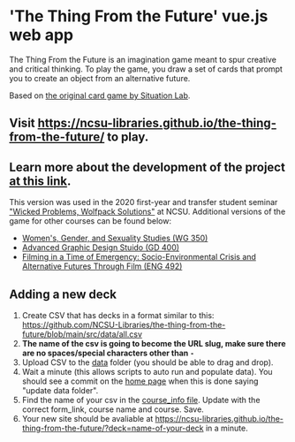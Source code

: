 # 'The Thing From the Future' vue.js web app

The Thing From the Future is an imagination game meant to spur creative and critical thinking. To play the game, you draw a set of cards that prompt you to create an object from an alternative future.

Based on [the original card game by Situation Lab](https://situationlab.org/project/the-thing-from-the-future/). 

## Visit https://ncsu-libraries.github.io/the-thing-from-the-future/ to play.

## Learn more about the development of the project [at this link](https://drive.google.com/file/d/1q4VBmOqpjpJMK5g2cAwZ-8lK5gFqxUno/view?usp=sharing). 

This version was used in the 2020 first-year and transfer student seminar ["Wicked Problems, Wolfpack Solutions"](https://wolfpacksolutions.ncsu.edu/) at NCSU. Additional versions of the game for other courses can be found below: 
* [Women's, Gender, and Sexuality Studies (WG 350)](https://ncsu-libraries.github.io/tftf-wgs350/)
* [Advanced Graphic Design Stuido (GD 400)](https://ncsu-libraries.github.io/tftf-gd400/)
* [Filming in a Time of Emergency: Socio-Environmental Crisis and Alternative Futures Through Film (ENG 492)](https://ncsu-libraries.github.io/tftf-ENG-492/)

## Adding a new deck

1. Create CSV that has decks in a format similar to this: https://github.com/NCSU-Libraries/the-thing-from-the-future/blob/main/src/data/all.csv
2. **The name of the csv is going to become the URL slug, make sure there are no spaces/special characters other than `-`** 
3. Upload CSV to the [data](https://github.com/NCSU-Libraries/the-thing-from-the-future/tree/main/src/data) folder (you should be able to drag and drop). 
4. Wait a minute (this allows scripts to auto run and populate data). You should see a commit on the [home page](https://github.com/NCSU-Libraries/the-thing-from-the-future) when this is done saying "update data folder".
5. Find the name of your csv in the [course_info file](https://github.com/NCSU-Libraries/the-thing-from-the-future/blob/main/src/data/course_info.json). Update with the correct form_link, course name and course. Save.
6. Your new site should be avaliable at https://ncsu-libraries.github.io/the-thing-from-the-future/?deck=name-of-your-deck in a minute.
